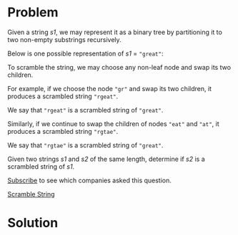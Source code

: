 
# Problem

Given a string _s1_, we may represent it as a binary tree by partitioning it
to two non-empty substrings recursively.

Below is one possible representation of _s1_ = `"great"`:

To scramble the string, we may choose any non-leaf node and swap its two
children.

For example, if we choose the node `"gr"` and swap its two children, it
produces a scrambled string `"rgeat"`.

We say that `"rgeat"` is a scrambled string of `"great"`.

Similarly, if we continue to swap the children of nodes `"eat"` and `"at"`, it
produces a scrambled string `"rgtae"`.

We say that `"rgtae"` is a scrambled string of `"great"`.

Given two strings _s1_ and _s2_ of the same length, determine if _s2_ is a
scrambled string of _s1_.

[Subscribe](/subscribe/) to see which companies asked this question.



[Scramble String](https://leetcode.com/problems/scramble-string)

# Solution



